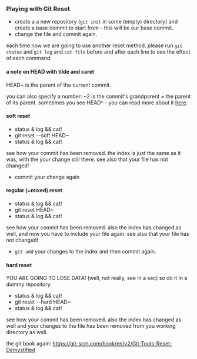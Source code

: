 

### Playing with Git Reset

* create a a new repository (```git init``` in some (empty) directory) and create a base commit to start from - this will be our base commit.
* change the file and commit again.

each time now we are going to use another reset method.
please run ```git status``` and ```git log``` and ```cat file``` before and after each line to see the effect of each command.

#### a note on HEAD with tilde and caret
HEAD~ is the parent of the current commit. 

you can also specify a number: ~2 is the commit's grandparent = the parent of its parent.
sometimes you see HEAD^ - you can read more about it [here](http://www.paulboxley.com/blog/2011/06/git-caret-and-tilde).

#### soft reset
* status & log && cat!
* git reset --soft HEAD~
* status & log && cat!

see how your commit has been removed. the index is just the same as it was, with the your change still there.
see also that your file has not changed!

* commit your change again


#### regular (=mixed) reset
* status & log && cat!
* git reset HEAD~
* status & log && cat!

see how your commit has been removed. also the index has changed as well, and now you have to include your file again.
see also that your file has not changed!

* ```git add``` your changes to the index and then commit again.

#### hard reset
YOU ARE GOING TO LOSE DATA! (well, not really, see in a sec)
so do it in a dummy repository.
* status & log && cat!
* git reset --hard HEAD~
* status & log && cat!

see how your commit has been removed. also the index has changed as well and your changes to the file has been removed from you working directory as well.










the git book again:
https://git-scm.com/book/en/v2/Git-Tools-Reset-Demystified



